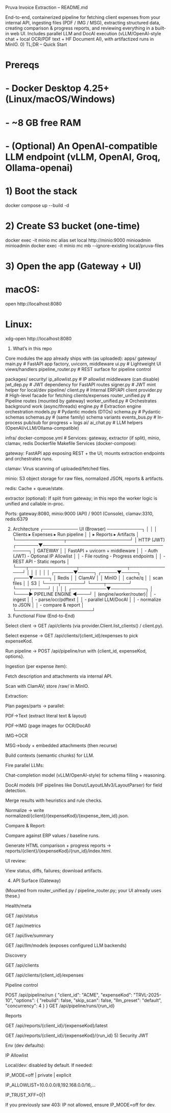 Pruva Invoice Extraction – README.md

End-to-end, containerized pipeline for fetching client expenses from your internal API, ingesting files (PDF / IMG / MSG), extracting structured data, creating comparison & progress reports, and reviewing everything in a built-in web UI.
Includes parallel LLM and DocAI execution (vLLM/OpenAI-style chat + local OCR/PDF text + HF Document AI), with artifactized runs in MinIO.
0) TL;DR – Quick Start
# Prereqs
# - Docker Desktop 4.25+ (Linux/macOS/Windows)
# - ~8 GB free RAM
# - (Optional) An OpenAI-compatible LLM endpoint (vLLM, OpenAI, Groq, Ollama-openai)

# 1) Boot the stack
docker compose up --build -d

# 2) Create S3 bucket (one-time)
docker exec -it minio mc alias set local http://minio:9000 minioadmin minioadmin
docker exec -it minio mc mb --ignore-existing local/pruva-files

# 3) Open the app (Gateway + UI)
# macOS:
open http://localhost:8080
# Linux:
xdg-open http://localhost:8080
1) What’s in this repo

Core modules the app already ships with (as uploaded):
apps/
  gateway/
    main.py                # FastAPI app factory, uvicorn, middleware
    ui.py                  # Lightweight UI views/handlers
    pipeline_router.py     # REST surface for pipeline control

packages/
  security/
    ip_allowlist.py        # IP allowlist middleware (can disable)
    jwt_dep.py             # JWT dependency for FastAPI routes
    signer.py              # JWT mint helper for local/dev
  pipeline/
    client.py              # Internal ERP/API client
    provider.py            # High-level facade for fetching clients/expenses
    router_unified.py      # Pipeline routes (mounted by gateway)
    worker_unified.py      # Orchestrates background work (async/threads)
    engine.py              # Extraction engine orchestration
    models.py              # Pydantic models (DTOs)
    schema.py              # Pydantic schemas
    schemas.py             # (same family) schema variants
    events_bus.py          # In-process pub/sub for progress + logs
  ai/
    ai_chat.py             # LLM helpers (OpenAI/vLLM/Ollama-compatible)

infra/
  docker-compose.yml       # Services: gateway, extractor (if split), minio, clamav, redis
Dockerfile
Makefile
Services (docker-compose):

gateway: FastAPI app exposing REST + the UI; mounts extraction endpoints and orchestrates runs.

clamav: Virus scanning of uploaded/fetched files.

minio: S3 object storage for raw files, normalized JSON, reports & artifacts.

redis: Cache + queue/state.

extractor (optional): If split from gateway; in this repo the worker logic is unified and callable in-proc.

Ports: gateway:8080, minio:9000 (API) / 9001 (Console), clamav:3310, redis:6379

2) Architecture
┌─────────── UI (Browser) ───────────┐
│                                    │
│  Clients ▸ Expenses ▸ Run pipeline │
│         ▸ Reports ▸ Artifacts      │
└───────────────┬────────────────────┘
                │ HTTP (JWT)
        ┌───────▼───────────────────────────────────────────┐
        │                    GATEWAY                        │
        │       FastAPI + uvicorn + middleware              │
        │  - Auth (JWT)           - Optional IP Allowlist   │
        │  - File routing         - Progress endpoints      │
        │  - REST API             - Static reports          │
        └───┬───────────────┬───────────────┬──────────────┘
            │               │               │
            │               │               │
     ┌──────▼─────┐   ┌─────▼─────┐   ┌────▼─────┐
     │  Redis     │   │  ClamAV    │   │  MinIO   │
     │ cache/q    │   │ scan files │   │  S3      │
     └────┬───────┘   └────┬───────┘   └────┬─────┘
          │                │                │
          │    ┌───────────▼───────────┐    │
          └────►   PIPELINE ENGINE     ◄────┘
               │ (engine/worker/router)│
               │  - ingest             │
               │  - parse/ocr/pdftext  │
               │  - parallel LLM/DocAI │
               │  - normalize to JSON  │
               │  - compare & report   │
               └────────────────────────┘
3) Functional Flow (End-to-End)

Select client → GET /api/clients (via provider.Client.list_clients() / client.py).

Select expense → GET /api/clients/{client_id}/expenses to pick expenseKod.

Run pipeline → POST /api/pipeline/run with {client_id, expenseKod, options}.

Ingestion (per expense item):

Fetch description and attachments via internal API.

Scan with ClamAV; store /raw/ in MinIO.

Extraction:

Plan pages/parts → parallel:

PDF→Text (extract literal text & layout)

PDF→IMG (page images for OCR/DocAI)

IMG→OCR

MSG→body + embedded attachments (then recurse)

Build contexts (semantic chunks) for LLM.

Fire parallel LLMs:

Chat-completion model (vLLM/OpenAI-style) for schema filling + reasoning.

DocAI models (HF pipelines like Donut/LayoutLMv3/LayoutParser) for field detection.

Merge results with heuristics and rule checks.

Normalize → write normalized/{client}/{expenseKod}/{expense_item_id}.json.

Compare & Report:

Compare against ERP values / baseline runs.

Generate HTML comparison + progress reports → reports/{client}/{expenseKod}/{run_id}/index.html.

UI review:

View status, diffs, failures; download artifacts.

4) API Surface (Gateway)

(Mounted from router_unified.py / pipeline_router.py; your UI already uses these.)

Health/meta

GET /api/status

GET /api/metrics

GET /api/live/summary

GET /api/llm/models (exposes configured LLM backends)

Discovery

GET /api/clients

GET /api/clients/{client_id}/expenses

Pipeline control

POST /api/pipeline/run
{
  "client_id": "ACME",
  "expenseKod": "TRVL-2025-10",
  "options": {
    "rebuild": false,
    "skip_scan": false,
    "llm_preset": "default",
    "concurrency": 4
  }
}
GET /api/pipeline/runs/{run_id}

Reports

GET /api/reports/{client_id}/{expenseKod}/latest

GET /api/reports/{client_id}/{expenseKod}/{run_id}
5) Security
JWT

Env (dev defaults):

IP Allowlist

Local/dev: disabled by default. If needed:

IP_MODE=off | private | explicit

IP_ALLOWLIST=10.0.0.0/8,192.168.0.0/16,...

IP_TRUST_XFF=0|1

If you previously saw 403: IP not allowed, ensure IP_MODE=off for dev.